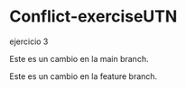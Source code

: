 # Conflict-exerciseUTN
ejercicio 3







Este es un cambio en la main branch.

Este es un cambio en la feature branch.

